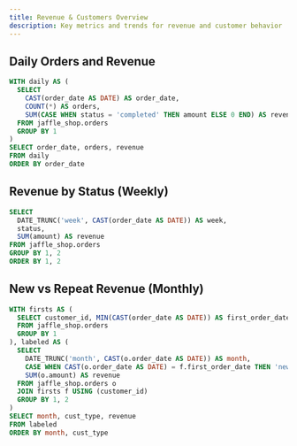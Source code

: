 ```yaml
---
title: Revenue & Customers Overview
description: Key metrics and trends for revenue and customer behavior
---
```


## Daily Orders and Revenue
```sql daily_orders_revenue
WITH daily AS (
  SELECT
    CAST(order_date AS DATE) AS order_date,
    COUNT(*) AS orders,
    SUM(CASE WHEN status = 'completed' THEN amount ELSE 0 END) AS revenue
  FROM jaffle_shop.orders
  GROUP BY 1
)
SELECT order_date, orders, revenue
FROM daily
ORDER BY order_date
```

<BarChart data={daily_orders_revenue} x=order_date y=orders y2=revenue type=line />

## Revenue by Status (Weekly)
```sql revenue_by_status_week
SELECT
  DATE_TRUNC('week', CAST(order_date AS DATE)) AS week,
  status,
  SUM(amount) AS revenue
FROM jaffle_shop.orders
GROUP BY 1, 2
ORDER BY 1, 2
```

<BarChart data={revenue_by_status_week} x=week y=revenue series=status type=area stack=true />

## New vs Repeat Revenue (Monthly)
```sql new_vs_repeat
WITH firsts AS (
  SELECT customer_id, MIN(CAST(order_date AS DATE)) AS first_order_date
  FROM jaffle_shop.orders
  GROUP BY 1
), labeled AS (
  SELECT
    DATE_TRUNC('month', CAST(o.order_date AS DATE)) AS month,
    CASE WHEN CAST(o.order_date AS DATE) = f.first_order_date THEN 'new' ELSE 'repeat' END AS cust_type,
    SUM(o.amount) AS revenue
  FROM jaffle_shop.orders o
  JOIN firsts f USING (customer_id)
  GROUP BY 1, 2
)
SELECT month, cust_type, revenue
FROM labeled
ORDER BY month, cust_type
```

<BarChart data={new_vs_repeat} x=month y=revenue series=cust_type type=column stack=true />
